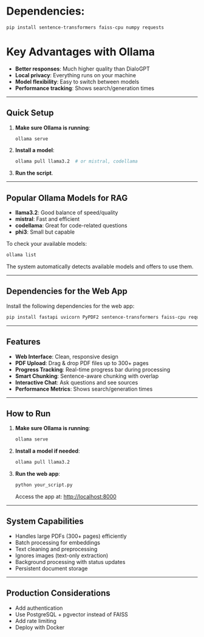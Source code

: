 # Dependencies:
```bash
pip install sentence-transformers faiss-cpu numpy requests
```

# Key Advantages with Ollama

- **Better responses**: Much higher quality than DialoGPT  
- **Local privacy**: Everything runs on your machine  
- **Model flexibility**: Easy to switch between models  
- **Performance tracking**: Shows search/generation times  

---

## Quick Setup

1. **Make sure Ollama is running**:  
   ```bash
   ollama serve
   ```

2. **Install a model**:  
   ```bash
   ollama pull llama3.2  # or mistral, codellama
   ```

3. **Run the script**.

---

## Popular Ollama Models for RAG

- **llama3.2**: Good balance of speed/quality  
- **mistral**: Fast and efficient  
- **codellama**: Great for code-related questions  
- **phi3**: Small but capable  

To check your available models:  
```bash
ollama list
```

The system automatically detects available models and offers to use them.

----

## Dependencies for the Web App

Install the following dependencies for the web app:  
```bash
pip install fastapi uvicorn PyPDF2 sentence-transformers faiss-cpu requests python-multipart
```

---

## Features

- **Web Interface**: Clean, responsive design  
- **PDF Upload**: Drag & drop PDF files up to 300+ pages  
- **Progress Tracking**: Real-time progress bar during processing  
- **Smart Chunking**: Sentence-aware chunking with overlap  
- **Interactive Chat**: Ask questions and see sources  
- **Performance Metrics**: Shows search/generation times  

---

## How to Run

1. **Make sure Ollama is running**:  
   ```bash
   ollama serve
   ```

2. **Install a model if needed**:  
   ```bash
   ollama pull llama3.2
   ```

3. **Run the web app**:  
   ```bash
   python your_script.py
   ```
   Access the app at: [http://localhost:8000](http://localhost:8000)

---

## System Capabilities

- Handles large PDFs (300+ pages) efficiently  
- Batch processing for embeddings  
- Text cleaning and preprocessing  
- Ignores images (text-only extraction)  
- Background processing with status updates  
- Persistent document storage  

---

## Production Considerations

- Add authentication  
- Use PostgreSQL + pgvector instead of FAISS  
- Add rate limiting  
- Deploy with Docker